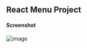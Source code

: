 ## React Menu Project

#### Screenshot
![image](https://user-images.githubusercontent.com/101536565/227842055-ed74b1f4-a920-42a7-90d5-f19d88b455f1.png)
